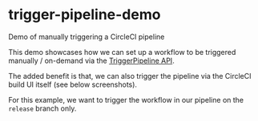 # trigger-pipeline-demo
Demo of manually triggering a CircleCI pipeline

This demo showcases how we can set up a workflow to be triggered manually / on-demand via the [TriggerPipeline API](https://circleci.com/docs/api/v2/#operation/triggerPipeline).

The added benefit is that, we can also trigger the pipeline via the CircleCI build UI itself (see below screenshots).

For this example, we want to trigger the workflow in our pipeline on the `release` branch only.
